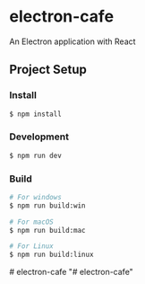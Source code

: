 # electron-cafe

An Electron application with React

## Project Setup

### Install

```bash
$ npm install
```

### Development

```bash
$ npm run dev
```

### Build

```bash
# For windows
$ npm run build:win

# For macOS
$ npm run build:mac

# For Linux
$ npm run build:linux
```
#   e l e c t r o n - c a f e 
 
 "# electron-cafe" 
